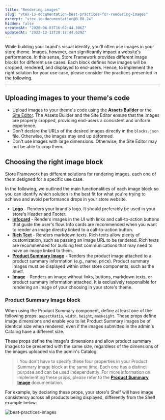 ```yaml
---
title: "Rendering images"
slug: "vtex-io-documentation-best-practices-for-rendering-images"
excerpt: "vtex.io-documentation@0.88.24"
hidden: false
createdAt: "2020-06-03T16:02:44.306Z"
updatedAt: "2022-12-13T20:17:44.629Z"
---
```


While building your brand's visual identity, you'll often use images in your store theme. Images, however, can significantly impact a website's performance. In this sense, Store Framework provides different image blocks for different use cases. Each block defines how images will be cropped, rendered, and displayed to end-users. Hence, to implement the right solution for your use case, please consider the practices presented in the following.

***

## Uploading images to your theme's code

- Upload images to your theme's code using the [**Assets Builder**](https://developers.vtex.com/vtex-developer-docs/docs/vtex-io-documentation-using-the-assets-builder) or the [Site Editor](https://help.vtex.com/en/tutorial/site-editor-overview). The Assets Builder and the Site Editor ensure that the images are properly cropped, providing end-users a consistent and uniform experience.
- Don't declare the URLs of the desired images directly in the `blocks.json` file. Otherwise, the images may end up deformed.
- Don't use images with large dimensions. Otherwise, the Site Editor may not be able to crop them.

## Choosing the right image block

Store Framework has different solutions for rendering images, each one of them designed for a specific use case.

In the following, we outlined the main functionalities of each image block so you can identify which solution is the best fit for what you're trying to achieve and avoid performance drops in your store website.

- [**Logo**](https://developers.vtex.com/vtex-developer-docs/docs/vtex-store-components/logo) - Renders your brand's logo. It should preferably be used in your store's Header and Footer.
- [**Infocard**](https://developers.vtex.com/vtex-developer-docs/docs/vtex-store-components/infocard) - Renders images in the UI with links and call-to-action buttons that guide the user's flow. Info cards are recommended when you want to render an image directly linked to a call-to-action button.
- [**Rich Text**](https://developers.vtex.com/vtex-developer-docs/docs/vtex-rich-text) - Renders markdown texts. Rich texts allow plenty of customization, such as passing an image URL to be rendered. Rich texts are recommended for building text communications that may need to have an image linked to them.
- [**Product Summary Image**](https://developers.vtex.com/vtex-developer-docs/docs/vtex-product-summary-productsummaryimage) - Renders the product image attached to a product summary information (e.g., name, price). Product summary images must be displayed within other store components, such as the Shelf.
- [**Image**](https://developers.vtex.com/vtex-developer-docs/docs/vtex-store-components-image) - Renders an image without links, buttons, markdown texts, or product summary information attached. It is exclusively responsible for rendering an image of your choosing in your store's theme.

### Product Summary Image block

When using the Product Summary component, define at least one of the following props: `aspectRatio`, `width`, `height`, `maxHeight`. These props define image dimensions and enable you to let Product Summary images be of identical size when rendered, even if the images submitted in the admin's Catalog have a different size.

These props define the image's dimensions and allow product summary images to be presented with the same size, regardless of the dimensions of the images uploaded via the admin's Catalog.

> ℹ️ You don't have to specify these four properties in your Product Summary Image block at the same time. Each one has a distinct purpose and can be used independently. For more information on implementing these props, please refer to the [**Product Summary Image**](https://developers.vtex.com/vtex-developer-docs/docs/vtex-product-summary-productsummaryimage) documentation.

For example, by declaring these props, your store's Shelf will have image consistency across all products being displayed, differently from the Shelf example below:

![beat-practices-images](https://cdn.jsdelivr.net/gh/vtexdocs/dev-portal-content@main/images/vtex-io-documentation-best-practices-for-rendering-images-0.png)
